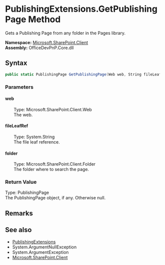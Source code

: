 # PublishingExtensions.GetPublishingPage Method  
 Gets a Publishing Page from any folder in the Pages library.   

**Namespace:** [Microsoft.SharePoint.Client](Microsoft.SharePoint.Client.md)  
**Assembly:** OfficeDevPnP.Core.dll  
## Syntax
```C#
public static PublishingPage GetPublishingPage(Web web, String fileLeafRef, Folder folder)
```
### Parameters
#### web  
&emsp;&emsp;Type: Microsoft.SharePoint.Client.Web  
&emsp;&emsp;The web.  

  

#### fileLeafRef  
&emsp;&emsp;Type: System.String  
&emsp;&emsp;The file leaf reference.  

  

#### folder  
&emsp;&emsp;Type: Microsoft.SharePoint.Client.Folder  
&emsp;&emsp;The folder where to search the page.  

  

### Return Value
Type: PublishingPage  
The PublishingPage object, if any. Otherwise null.  


## Remarks
  
## See also
- [PublishingExtensions](Microsoft.SharePoint.Client.PublishingExtensions.md) 
- System.ArgumentNullException
- System.ArgumentException
- [Microsoft.SharePoint.Client](Microsoft.SharePoint.Client.md) 
